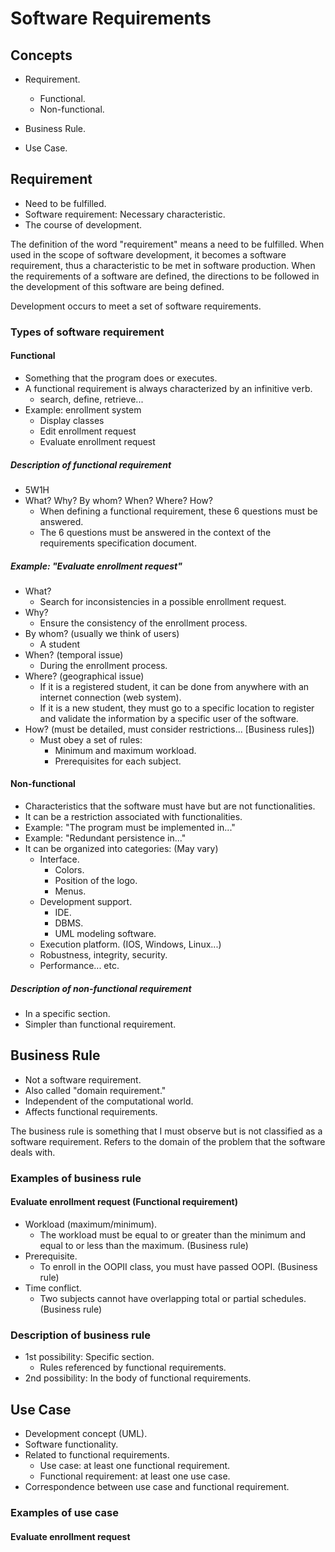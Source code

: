 # Software Requirements

## Concepts

- Requirement.
  - Functional.
  - Non-functional.

- Business Rule.
- Use Case.

## Requirement

- Need to be fulfilled.
- Software requirement: Necessary characteristic.
- The course of development.

The definition of the word "requirement" means a need to be fulfilled. When used in the scope of software development, it becomes a software requirement, thus a characteristic to be met in software production. When the requirements of a software are defined, the directions to be followed in the development of this software are being defined.

Development occurs to meet a set of software requirements.

### Types of software requirement

#### Functional

- Something that the program does or executes.
- A functional requirement is always characterized by an infinitive verb.
  - search, define, retrieve...
- Example: enrollment system
  - Display classes
  - Edit enrollment request
  - Evaluate enrollment request

##### Description of functional requirement

- 5W1H
- What? Why? By whom? When? Where? How?
  - When defining a functional requirement, these 6 questions must be answered.
  - The 6 questions must be answered in the context of the requirements specification document.

##### Example: "Evaluate enrollment request"

- What?
  - Search for inconsistencies in a possible enrollment request.
- Why?
  - Ensure the consistency of the enrollment process.
- By whom? (usually we think of users)
  - A student
- When? (temporal issue)
  - During the enrollment process.
- Where? (geographical issue)
  - If it is a registered student, it can be done from anywhere with an internet connection (web system).
  - If it is a new student, they must go to a specific location to register and validate the information by a specific user of the software.
- How? (must be detailed, must consider restrictions... [Business rules])
  - Must obey a set of rules:
    - Minimum and maximum workload.
    - Prerequisites for each subject.

#### Non-functional

- Characteristics that the software must have but are not functionalities.
- It can be a restriction associated with functionalities.
- Example: "The program must be implemented in..."
- Example: "Redundant persistence in..."
- It can be organized into categories: (May vary)
  - Interface.
    - Colors.
    - Position of the logo.
    - Menus.
  - Development support.
    - IDE.
    - DBMS.
    - UML modeling software.
  - Execution platform. (IOS, Windows, Linux...)
  - Robustness, integrity, security.
  - Performance... etc.

##### Description of non-functional requirement

- In a specific section.
- Simpler than functional requirement.

## Business Rule

- Not a software requirement.
- Also called "domain requirement."
- Independent of the computational world.
- Affects functional requirements.

The business rule is something that I must observe but is not classified as a software requirement.
Refers to the domain of the problem that the software deals with.

### Examples of business rule

#### Evaluate enrollment request (Functional requirement)

- Workload (maximum/minimum).
  - The workload must be equal to or greater than the minimum and equal to or less than the maximum. (Business rule)
- Prerequisite.
  - To enroll in the OOPII class, you must have passed OOPI. (Business rule)
- Time conflict.
  - Two subjects cannot have overlapping total or partial schedules. (Business rule)

### Description of business rule

- 1st possibility: Specific section.
  - Rules referenced by functional requirements.
- 2nd possibility: In the body of functional requirements.

## Use Case

- Development concept (UML).
- Software functionality.
- Related to functional requirements.
  - Use case: at least one functional requirement.
  - Functional requirement: at least one use case.
- Correspondence between use case and functional requirement.

### Examples of use case

#### Evaluate enrollment request
